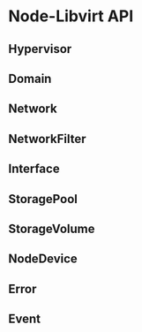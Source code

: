 # Node-Libvirt API

## Hypervisor
## Domain
## Network
## NetworkFilter
## Interface
## StoragePool
## StorageVolume
## NodeDevice
## Error
## Event

